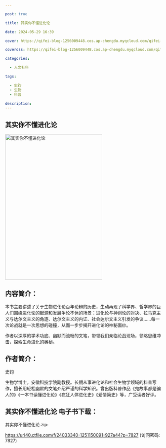 ```yaml
---

post: true

title: 其实你不懂进化论

date: 2024-05-29 16:39

cover: https://qifei-blog-1256009448.cos.ap-chengdu.myqcloud.com/qifei-blog/655c8c87c458853aefadab3c.jpg

coveross: https://qifei-blog-1256009448.cos.ap-chengdu.myqcloud.com/qifei-blog/655c8c87c458853aefadab3c.jpg

categories:

  - 人文社科

tags:

  - 史钧
  - 生物
  - 科普

description:
---
```


## 其实你不懂进化论
<img alt="其实你不懂进化论 " class="aligncenter loaded" data-was-processed="true" decoding="async" fetchpriority="high" height="471" src="https://qifei-blog-1256009448.cos.ap-chengdu.myqcloud.com/qifei-blog/655c8c87c458853aefadab3c.jpg " style="cursor: zoom-in;" width="314"/>

## 内容简介：

本书主要讲述了关于生物进化论百年论辩的历史，生动再现了科学界、哲学界的巨人们围绕进化论的起源和发展争论不休的场景：进化论与神创论的对决、拉马克主义与达尔文主义的角逐、达尔文主义的内讧、社会达尔文主义引发的争议……每一次论战就是一次思想的碰撞，从而一步步揭开进化论的神秘面纱。

作者以深厚的学术功底、幽默而流畅的文笔，带领我们亲临论战现场，领略思维冲击，探索生命进化的奥秘。

## 作者简介：

史钧

生物学博士，安徽科技学院副教授。长期从事进化论和社会生物学领域的科普写作，擅长用轻松幽默的文笔介绍严谨的科学知识。曾出版科普作品《鬼故事都是骗人的》《一本书读懂进化论》《疯狂人体进化史》《爱情简史》等，广受读者好评。

## 其实你不懂进化论 电子书下载：

其实你不懂进化论.zip: 

https://url40.ctfile.com/f/24033340-1251150091-927a44?p=7827 (访问密码: 7827)
